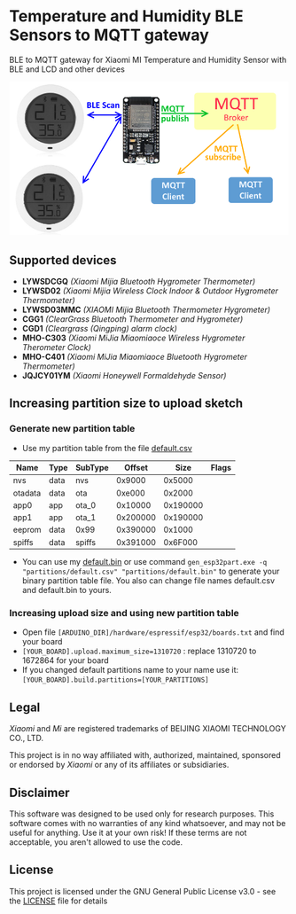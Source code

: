# Temperature and Humidity BLE Sensors to MQTT gateway
BLE to MQTT gateway for Xiaomi MI Temperature and Humidity Sensor with BLE and LCD and other devices

![Schema](/schema.png "Schema")

## Supported devices
* **LYWSDCGQ** _(Xiaomi Mijia Bluetooth Hygrometer Thermometer)_
* **LYWSD02** _(Xiaomi Mijia Wireless Clock Indoor & Outdoor Hygrometer Thermometer)_
* **LYWSD03MMC** _(XIAOMI Mijia Bluetooth Thermometer Hygrometer)_
* **CGG1** _(ClearGrass Bluetooth Thermometer and Hygrometer)_
* **CGD1** _(Cleargrass (Qingping) alarm clock)_
* **MHO-C303** _(Xiaomi MiJia Miaomiaoce Wireless Hygrometer Therometer Clock)_
* **MHO-C401** _(Xiaomi MiJia Miaomiaoce Bluetooth Hygrometer Thermometer)_
* **JQJCY01YM** _(Xiaomi Honeywell Formaldehyde Sensor)_

## Increasing partition size to upload sketch

### Generate new partition table

* Use my partition table from the file [default.csv](/partitions/default.csv)

| Name    | Type | SubType | Offset   | Size     | Flags |
| ------- | ---- | ------- | -------- | -------- | ----- |
| nvs     | data | nvs     | 0x9000   | 0x5000   |       |
| otadata | data | ota     | 0xe000   | 0x2000   |       |
| app0    | app  | ota_0   | 0x10000  | 0x190000 |       |
| app1    | app  | ota_1   | 0x200000 | 0x190000 |       |
| eeprom  | data | 0x99    | 0x390000 | 0x1000   |       |
| spiffs  | data | spiffs  | 0x391000 | 0x6F000  |       |

* You can use my [default.bin](/partitions/default.bin) or use command ```gen_esp32part.exe -q "partitions/default.csv" "partitions/default.bin"``` to generate your binary partition table file. You also can change file names default.csv and default.bin to yours.

### Increasing upload size and using new partition table

* Open file ```[ARDUINO_DIR]/hardware/espressif/esp32/boards.txt``` and find your board
* ```[YOUR_BOARD].upload.maximum_size=1310720``` : replace 1310720 to 1672864 for your board
* If you changed default partitions name to your name use it: ```[YOUR_BOARD].build.partitions=[YOUR_PARTITIONS]```

## Legal

*Xiaomi* and *Mi* are registered trademarks of BEIJING XIAOMI TECHNOLOGY CO., LTD.

This project is in no way affiliated with, authorized, maintained, sponsored or endorsed by *Xiaomi* or any of its affiliates or subsidiaries.

## Disclaimer

This software was designed to be used only for research purposes. This software comes with no warranties of any kind whatsoever,
and may not be useful for anything. Use it at your own risk! If these terms are not acceptable, you aren't allowed to use the code.

## License

This project is licensed under the GNU General Public License v3.0 - see the [LICENSE](LICENSE) file for details
